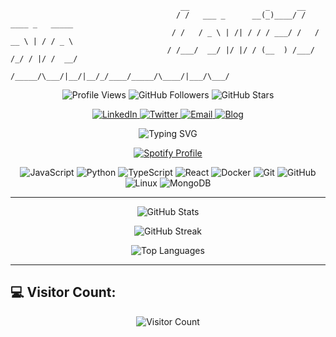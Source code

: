 ```
                                      __                 _      __                  
                                     / /   ___ _      __(_)____/ /   ____ _   _____ 
                                    / /   / _ \ | /| / / / ___/ /   / __ \ | / / _ \
                                   / /___/  __/ |/ |/ / (__  ) /___/ /_/ / |/ /  __/
                                  /_____/\___/|__/|__/_/____/_____/\____/|___/\___/
```                                              

<p align="center">
  <img src="https://komarev.com/ghpvc/?username=lewislovelock&color=brightgreen" alt="Profile Views" /> 
  <img src="https://img.shields.io/github/followers/lewislovelock?label=Followers&style=social" alt="GitHub Followers" />
  <img src="https://img.shields.io/github/stars/lewislovelock?label=Stars&style=social" alt="GitHub Stars" />
</p>

<p align="center">
  <a href="https://www.linkedin.com/in/lewis-liu-7147392b9/">
    <img src="https://img.shields.io/badge/LinkedIn-blue?style=flat&logo=linkedin" alt="LinkedIn" />
  </a>
  <a href="https://twitter.com/lewis1ove1ock">
    <img src="https://img.shields.io/twitter/follow/lewis1ove1ock?style=social" alt="Twitter" />
  </a>
  <a href="mailto:lewisjianjian@gmail.com">
    <img src="https://img.shields.io/badge/Email-D14836?style=flat&logo=gmail&logoColor=white" alt="Email" />
  </a>
  <a href="https://lewis1ove1ock.hashnode.dev/">
    <img src="https://img.shields.io/badge/Hashnode-2962FF?style=flat&logo=hashnode&logoColor=white" alt="Blog"/>
  </a>
</p>

<p align="center">
  <img src="https://readme-typing-svg.herokuapp.com/?lines=Hello,+I'm+Lewis!+Welcome+to+my+profile!;I'm+a+developer+who+loves+coding!&center=true&width=500&height=50" alt="Typing SVG" />
</p>

<p align="center">
  <a href="https://spotify-github-profile.kittinanx.com/api/view?uid=31dem2yv2xm3trrirdrn6a2f5ggy&redirect=true">
    <img src="https://spotify-github-profile.kittinanx.com/api/view?uid=31dem2yv2xm3trrirdrn6a2f5ggy&cover_image=true&theme=default&show_offline=true&background_color=121212&interchange=false" alt="Spotify Profile" />
  </a>
</p>

<p align="center">
  <img src="https://img.icons8.com/color/48/000000/javascript.png" alt="JavaScript" />
  <img src="https://img.icons8.com/color/48/000000/python.png" alt="Python" />
  <img src="https://img.icons8.com/color/48/000000/typescript.png" alt="TypeScript" />
  <img src="https://img.icons8.com/color/48/000000/react-native.png" alt="React" />
  <img src="https://img.icons8.com/color/48/000000/docker.png" alt="Docker" />
  <img src="https://img.icons8.com/color/48/000000/git.png" alt="Git" />
  <img src="https://img.icons8.com/color/48/000000/github.png" alt="GitHub" />
  <img src="https://img.icons8.com/color/48/000000/linux.png" alt="Linux" />
  <img src="https://img.icons8.com/color/48/000000/mongodb.png" alt="MongoDB" />
</p>

---

<p align="center">
  <img src="https://github-readme-stats.vercel.app/api?username=lewislovelock&&rank_icon=github&theme=radical" alt="GitHub Stats" />
<!--   ![Anurag's GitHub stats](https://github-readme-stats.vercel.app/api?username=anuraghazra\&rank_icon=github) -->

</p>
<p align="center">
  <img src="https://github-readme-streak-stats.herokuapp.com/?user=lewislovelock&theme=radical" alt="GitHub Streak" />
</p>
<p align="center">
  <img src="https://github-readme-stats.vercel.app/api/top-langs/?username=lewislovelock&layout=compact&theme=radical" alt="Top Languages" />
</p>

---

## 💻 Visitor Count:

<p align="center">
  <img src="https://profile-counter.glitch.me/lewislovelock/count.svg" alt="Visitor Count" />
</p>
